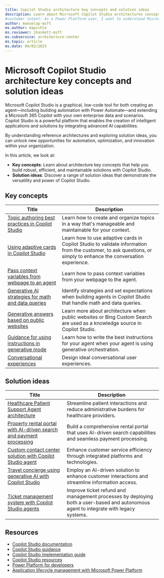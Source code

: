 ```yaml
---
title: Copilot Studio architecture key concepts and solution ideas
description: Learn about Microsoft Copilot Studio architectures concepts and solution ideas to create intelligent applications and solutions with advanced AI capabilities.
#customer intent: As a Power Platform user, I want to understand Microsoft Copilot Studio key concepts and solution ideas so that I can create intelligent applications with advanced AI capabilities.
author: manuelap-msft
ms.author: mapichle
ms.reviewer: jhaskett-msft
ms.subservice: architecture-center
ms.topic: article
ms.date: 04/03/2025
---
```


# Microsoft Copilot Studio architecture key concepts and solution ideas

Microsoft Copilot Studio is a graphical, low-code tool for both creating an agent—including building automation with Power Automate—and extending a Microsoft 365 Copilot with your own enterprise data and scenarios. Copilot Studio is a powerful platform that enables the creation of intelligent applications and solutions by integrating advanced AI capabilities. 

By understanding reference architectures and exploring solution ideas, you can unlock new opportunities for automation, optimization, and innovation within your organization.

In this article, we look at:

- **Key concepts**: Learn about architecture key concepts that help you build robust, efficient, and maintainable solutions with Copilot Studio.
- **Solution ideas**: Discover a range of solution ideas that demonstrate the versatility and power of Copilot Studio.

## Key concepts

| Title | Description |
| --- | --- |
| [Topic authoring best practices in Copilot Studio](/microsoft-copilot-studio/guidance/topic-authoring-best-practices) | Learn how to create and organize topics in a way that's manageable and maintainable for your context. |
| [Using adaptive cards in Copilot Studio](/microsoft-copilot-studio/guidance/adaptive-cards-overview) | Learn how to use adaptive cards in Copilot Studio to validate information from the customer, to ask questions, or simply to enhance the conversation experience.  |
| [Pass context variables from webpage to an agent](/microsoft-copilot-studio/guidance/pass-context-variables-from-webpage-to-copilot) | Learn how to pass context variables from your webpage to the agent. |
| [Generative AI strategies for math and data queries](/microsoft-copilot-studio/guidance/generative-ai-math-data-queries) | Identify strategies and set expectations when building agents in Copilot Studio that handle math and data queries. |
| [Generative answers based on public websites](/microsoft-copilot-studio/guidance/generative-ai-public-websites) | Learn more about architecture when public websites or Bing Custom Search are used as a knowledge source in Copilot Studio. |
| [Guidance for using instructions in generative mode](/microsoft-copilot-studio/guidance/generative-mode-guidance) | Learn how to write the best instructions for your agent when your agent is using generative orchestration. |
| [Conversational experiences](/microsoft-copilot-studio/guidance/cux-overview)| Design ideal conversational user experiences. |

## Solution ideas

| Title | Description |
| --- | --- |
| [Healthcare Patient Support Agent architecture](../solution-ideas/agent-healthcare-patient-support.md) | Streamline patient interactions and reduce administrative burdens for healthcare providers. |
| [Property rental portal with AI-driven search and payment processing](../solution-ideas/agent-rental-portal.md) | Build a comprehensive rental portal that uses AI-driven search capabilities and seamless payment processing. |
| [Custom contact center solution with Copilot Studio agent](../solution-ideas/agent-custom-contact-center.md) | Enhance customer service efficiency through integrated platforms and technologies. |
| [Travel concierge using generative AI with Copilot Studio](../solution-ideas/agent-travel-customer.md) | Employ an AI-driven solution to enhance customer interactions and streamline information access. |
| [Ticket management system with Copilot Studio agents](../solution-ideas/agent-ticket-and-refund.md) | Improve ticket refund and management processes by deploying both a user-based and autonomous agent to integrate with legacy systems. |

## Resources

- [Copilot Studio documentation](/microsoft-copilot-studio/)
- [Copilot Studio guidance](/microsoft-copilot-studio/guidance/)
- [Copilot Studio implementation guide](https://aka.ms/CopilotStudioImplementationGuide)
- [Copilot Studio resources](https://aka.ms/CopilotStudio/resources)
- [Power Platform for developers](/power-platform/developer/get-started)
- [Application lifecycle management with Microsoft Power Platform](/power-platform/alm/)
